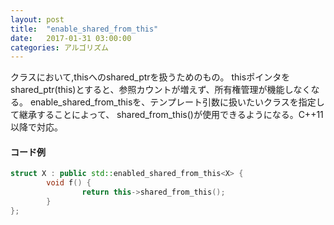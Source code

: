 ```yaml
---
layout: post
title:  "enable_shared_from_this"
date:   2017-01-31 03:00:00
categories: アルゴリズム
---
```


クラスにおいて,thisへのshared_ptr<T>を扱うためのもの。
thisポインタをshared_ptr<T>(this)とすると、参照カウントが増えず、所有権管理が機能しなくなる。
enable_shared_from_thisを、テンプレート引数に扱いたいクラスを指定して継承することによって、
shared_from_this()が使用できるようになる。C++11以降で対応。

#### コード例

```c++
struct X : public std::enabled_shared_from_this<X> {
        void f() {
                return this->shared_from_this();
        }
};
```

